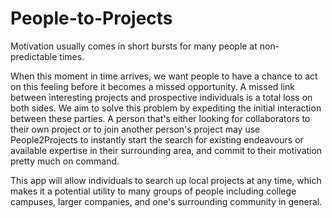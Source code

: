 # People-to-Projects
Motivation usually comes in short bursts for many people at non-predictable times.

When this moment in time arrives, we want people to have a chance to act on this feeling before it becomes a missed opportunity. A missed link between interesting projects and prospective individuals is a total loss on both sides. We aim to solve this problem by expediting the initial interaction between these parties. A person that's either looking for collaborators to their own project or to join another person's project may use People2Projects to instantly start the search for existing endeavours or available expertise in their surrounding area, and commit to their motivation pretty much on command.

This app will allow individuals to search up local projects at any time, which makes it a potential utility to many groups of people including college campuses, larger companies, and one's surrounding community in general.

